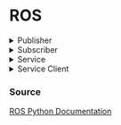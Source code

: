 
# ROS

<details><summary>Publisher</summary>

<details><summary>Python</summary>
<p>

```python
import rospy
from std_msgs.msg import String

pub = rospy.Publisher('chatter', String, queue_size=10)
rospy.init_node('talker', anonymous=True)
while not rospy.is_shutdown():
    hello_str = "hello world %s" % rospy.get_time()
    rospy.loginfo(hello_str)
    pub.publish(hello_str)
    rate.sleep()
```

</p>
</details>

<details><summary>C++</summary>
<p>

```cpp
#include "ros/ros.h"
#include "std_msgs/String.h"

ros::init(argc, argv, "talker");
ros::NodeHandle nh;
ros::Publisher chatter_pub = nh.advertise<std_msgs::String>("chatter", 1000);
ros::Rate loop_rate(10);
while (ros::ok()) {
    std_msgs::String msg;
    msg.data = "Hello World";
    chatter_pub.publish(msg);

    ros::spinOnce();
    loop_rate.sleep();
}
```

</p>
</details>

</details>


<details><summary>Subscriber</summary>

<details><summary>Python</summary>
<p>

```python
import rospy
from std_msgs.msg import String

rospy.init_node('listener', anonymous=True)
rospy.Subscriber("chatter", String, callback)
rospy.spin()
```

</p>
</details>

<details><summary>C++</summary>
<p>

```cpp
#include "ros/ros.h"
#include "std_msgs/String.h"

void chatterCallback(const std_msgs::String::ConstPtr& msg) {
  ROS_INFO("I heard: [%s]", msg->data.c_str());
}

ros::init(argc, argv, "listener");
ros::NodeHandle nh;
ros::Subscriber sub = nh.subscribe("chatter", 1000, chatterCallback);
ros::spin();
```

</p>
</details>

</details>


<details><summary>Service</summary>

<details><summary>Python</summary>
<p>

```python
import rospy
from std_srvs.srv import SetBool


def handle_service_rquest(req):
    return SetBoolResponse(success=True, message="")


rospy.init_node('node_name')
s = rospy.Service('set_bool', SetBool, handle_service_rquest)
rospy.spin()
```

</p>
</details>

</details>


<details><summary>Service Client</summary>

<details><summary>Python</summary>
<p>

```python
import rospy
from std_srvs.srv import SetBool

def set_bool(data)
    rospy.wait_for_service('set_bool')
    try:
        set_bool_client = rospy.ServiceProxy('set_bool', SetBool)
        response = set_bool_client(data)
        return response.success
    except rospy.ServiceException, e:
        print "Service call failed: %s"%e
```

</p>
</details>

</details>


### Source
[ROS Python Documentation](http://wiki.ros.org/ROS/Tutorials/WritingPublisherSubscriber%28python%29)